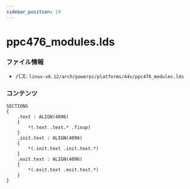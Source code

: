 ```yaml
---
sidebar_position: 19
---
```

# ppc476_modules.lds

### ファイル情報

- パス: `linux-v6.12/arch/powerpc/platforms/44x/ppc476_modules.lds`

### コンテンツ

```lds
SECTIONS
{
	.text : ALIGN(4096)
	{
		*(.text .text.* .fixup)
	}
	.init.text : ALIGN(4096)
	{
		*(.init.text .init.text.*)
	}
	.exit.text : ALIGN(4096)
	{
		*(.exit.text .exit.text.*)
	}
}

```
